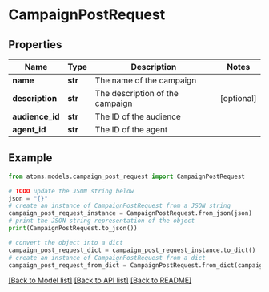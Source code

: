 # CampaignPostRequest


## Properties

Name | Type | Description | Notes
------------ | ------------- | ------------- | -------------
**name** | **str** | The name of the campaign | 
**description** | **str** | The description of the campaign | [optional] 
**audience_id** | **str** | The ID of the audience | 
**agent_id** | **str** | The ID of the agent | 

## Example

```python
from atoms.models.campaign_post_request import CampaignPostRequest

# TODO update the JSON string below
json = "{}"
# create an instance of CampaignPostRequest from a JSON string
campaign_post_request_instance = CampaignPostRequest.from_json(json)
# print the JSON string representation of the object
print(CampaignPostRequest.to_json())

# convert the object into a dict
campaign_post_request_dict = campaign_post_request_instance.to_dict()
# create an instance of CampaignPostRequest from a dict
campaign_post_request_from_dict = CampaignPostRequest.from_dict(campaign_post_request_dict)
```
[[Back to Model list]](../README.md#documentation-for-models) [[Back to API list]](../README.md#documentation-for-api-endpoints) [[Back to README]](../README.md)


